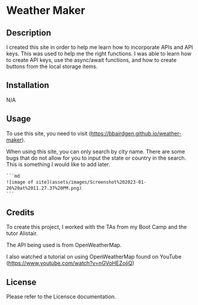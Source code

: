 # Weather Maker

## Description

I created this site in order to help me learn how to incorporate APIs and API keys. This was used to help me the right functions. I was able to learn how to create API keys, use the async/await functions, and how to create buttons from the local storage items. 

## Installation

N/A 

## Usage

To use this site, you need to visit (https://bbairdgen.github.io/weather-maker). 

When using this site, you can only search by city name. There are some bugs that do not allow for you to input the state or country in the search. This is something I would like to add later. 

    ```md
    ![image of site](assets/images/Screenshot%202023-01-26%20at%2011.27.37%20PM.png)
    ```

## Credits

To create this project, I worked with the TAs from my Boot Camp and the tutor Alistair. 

The API being used is from OpenWeatherMap. 

I also watched a tutorial on using OpenWeatherMap found on YouTube (https://www.youtube.com/watch?v=nGVoHEZojiQ) 

## License

Please refer to the Licensce documentation.

